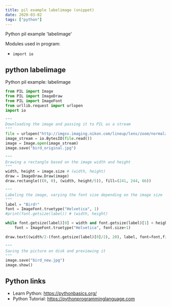 ```yaml
---
title: pil example labelimage (snippet)
date: 2020-03-02
tags: ["python"]
---
```

Python pil example 'labelimage'


Modules used in program: 
* `import io`

## python labelimage

Python pil example: labelimage

```python
from PIL import Image
from PIL import ImageDraw
from PIL import ImageFont
from urllib.request import urlopen
import io

"""
Downloading the image and passing it to PIL as a stream
"""
file = urlopen("http://imgsv.imaging.nikon.com/lineup/lens/zoom/normalzoom/af-s_dx_18-140mmf_35-56g_ed_vr/img/sample/sample1_l.jpg")
image_stream = io.BytesIO(file.read())
image = Image.open(image_stream)
image.save("bird_original.jpg")

"""
Drawing a rectangle based on the image width and height
"""
width, height = image.size # (width, height)
draw = ImageDraw.Draw(image)
draw.rectangle(((0, 0), (width, height/5)), fill=(241, 244, 66))

"""
Labeling the image, varying the font size depending on the image size
"""
label = "Bird!"
font = ImageFont.truetype("Helvetica", 1)
#print(font.getsize(label)) # (width, height)

while font.getsize(label)[0] < width and font.getsize(label)[1] < height/10:
	font = ImageFont.truetype("Helvetica", font.size+1)

draw.text((width/2-(font.getsize(label)[0]/2), 20), label, font=font,fill=(0, 0, 0))

"""
Saving the picture on disk and previewing it 
"""
image.save("bird_new.jpg")
image.show()

```

## Python links

- Learn Python: https://pythonbasics.org/
- Python Tutorial: https://pythonprogramminglanguage.com
